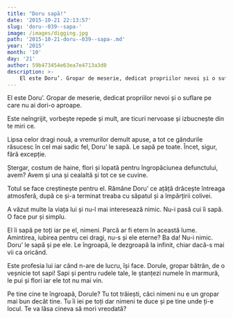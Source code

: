 ```yaml
---
title: "Doru sapă!"
date: '2015-10-21 22:13:57'
slug: 'doru--039--sapa-'
image: /images/digging.jpg
path: '2015-10-21-doru--039--sapa-.md'
year: '2015'
month: '10'
day: '21'
author: 59b473454e63ea7e4713a3d0
description: >-
    El este Doru’. Gropar de meserie, dedicat propriilor nevoi și o suflare pe care nu ai dori-o aproape.Este neîngrijit, vorbește repede și mult, are ticuri nervoase și izbucnește din te miri ce.Lipsa 
---
```

<div class="kg-card-markdown"><p>El este Doru’. Gropar de meserie, dedicat propriilor nevoi și o suflare pe care nu ai dori-o aproape.</p>
<p>Este neîngrijit, vorbește repede și mult, are ticuri nervoase și izbucnește din te miri ce.</p>
<p>Lipsa celor dragi nouă, a vremurilor demult apuse, a tot ce gândurile răsucesc în cel mai sadic fel, Doru’ le sapă. Le sapă pe toate.  Încet, sigur, fără excepție.</p>
<p>Ștergar, costum de haine, flori și lopată pentru îngropăciunea defunctului, avem? Avem și una și cealaltă și tot ce se cuvine.</p>
<p>Totul se face creștinește pentru el. Rămâne Doru’ ce ațâță drăcește întreaga atmosferă, după ce și-a terminat treaba cu săpatul și a împărțirii colivei.</p>
<p>A văzut multe la viața lui și nu-l mai interesează nimic. Nu-i pasă cui îi sapă. O face pur și simplu.</p>
<p>El îi sapă pe toți iar pe el, nimeni. Parcă ar fi etern în această lume. Amintirea, iubirea pentru cei dragi, nu-s și ele eterne? Ba da! Nu-i nimic. Doru’ le sapă și pe ele. Le îngroapă, le dezgroapă la infinit, chiar dacă-s mai vii ca oricând.</p>
<p>Este profesia lui iar când n-are de lucru, își face. Dorule, gropar bătrân, de o veșnicie tot sapi! Sapi și pentru rudele tale, le ștanțezi numele în marmură, le pui și flori iar ele tot nu mai vin.</p>
<p>Pe tine cine te îngroapă, Dorule? Tu tot trăiești, căci nimeni nu e un gropar mai bun decât tine. Tu îi iei pe toți dar nimeni te duce și pe tine unde ți-e locul. Te va lăsa cineva să mori vreodată? </p>
</div>
    